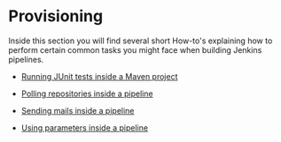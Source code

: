 # Provisioning

Inside this section you will find several short How-to's explaining how to perform certain common tasks you might face when building Jenkins pipelines.

+ [Running JUnit tests inside a Maven project](/how-tos/mavenTests/mavenTests.md)

+ [Polling repositories inside a pipeline](/how-tos/pollingJenkins/pollRepository.md)

+ [Sending mails inside a pipeline](/how-tos/sendingMails/sendingMails.md)

+ [Using parameters inside a pipeline](/how-tos/usingParameters/params.md)
